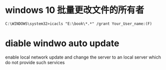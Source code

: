 # windows 10 批量更改文件的所有者
`C:\WINDOWS\system32>icacls "E:\book\*.*" /grant Your_User_name:(F)`

# diable windwo auto update
enable local network update and change the server to an local server which do not provide such services
